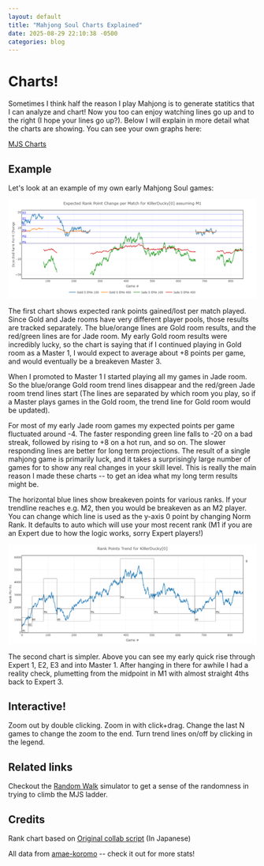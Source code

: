 ```yaml
---
layout: default
title: "Mahjong Soul Charts Explained"
date: 2025-08-29 22:10:38 -0500
categories: blog
---
```


# Charts!

Sometimes I think half the reason I play Mahjong is to generate statitics that I can analyze and chart! Now you too can enjoy watching lines go up and to the right (I hope your lines go up?). Below I will explain in more detail what the charts are showing. You can see your own graphs here:

[MJS Charts](/mahjong/mjs_stats)

## Example

Let's look at an example of my own early Mahjong Soul games:

![Image](/assets/images/kd_exp_rank_pts.png)

The first chart shows expected rank points gained/lost per match played. Since Gold and Jade rooms have very different player pools, those results are tracked separately. The blue/orange lines are Gold room results, and the red/green lines are for Jade room. My early Gold room results were incredibly lucky, so the chart is saying that if I continued playing in Gold room as a Master 1, I would expect to average about +8 points per game, and would eventually be a breakeven Master 3.

When I promoted to Master 1 I started playing all my games in Jade room. So the blue/orange Gold room trend lines disappear and the red/green Jade room trend lines start (The lines are separated by which room you play, so if a Master plays games in the Gold room, the trend line for Gold room would be updated).

For most of my early Jade room games my expected points per game fluctuated around -4. The faster responding green line falls to -20 on a bad streak, followed by rising to +8 on a hot run, and so on. The slower responding lines are better for long term projections. The result of a single mahjong game is primarily luck, and it takes a surprisingly large number of games for to show any real changes in your skill level. This is really the main reason I made these charts -- to get an idea what my long term results might be.

The horizontal blue lines show breakeven points for various ranks. If your trendline reaches e.g. M2, then you would be breakeven as an M2 player. You can change which line is used as the y-axis 0 point by changing Norm Rank. It defaults to auto which will use your most recent rank (M1 if you are an Expert due to how the logic works, sorry Expert players!)

![Image](/assets/images/kd_rank_trend.png)

The second chart is simpler. Above you can see my early quick rise through Expert 1, E2, E3 and into Master 1. After hanging in there for awhile I had a reality check, plumetting from the midpoint in M1 with almost straight 4ths back to Expert 3.

## Interactive!

Zoom out by double clicking. Zoom in with click+drag. Change the last N games to change the zoom to the end. Turn trend lines on/off by clicking in the legend.

## Related links

Checkout the [Random Walk](random_walk.html) simulator to get a sense of the randomness in trying to climb the MJS ladder.

## Credits

Rank chart based on [Original collab script](https://colab.research.google.com/drive/1puwnp-_k3aHV8trHYInX9HGsBgnJ-hYY#scrollTo=Uoyjy8mCJ21c) (In Japanese)

All data from [amae-koromo](https://amae-koromo.sapk.ch) -- check it out for more stats!

